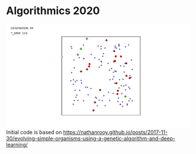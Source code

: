 # Algorithmics 2020
![Screenshot](99-529.png)
Initial code is based on https://nathanrooy.github.io/posts/2017-11-30/evolving-simple-organisms-using-a-genetic-algorithm-and-deep-learning/

